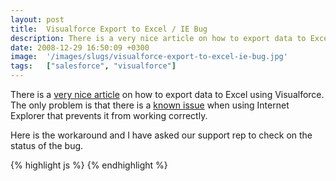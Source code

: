 ```yaml
---
layout: post
title:  Visualforce Export to Excel / IE Bug
description: There is a very nice article on how to export data to Excel using Visualforce. The only problem is that there is a  known issue  when using Internet Explorer that prevents it from working correctly. Here is the workaround and I have asked our support rep to check on the status of the bug.                    
date: 2008-12-29 16:50:09 +0300
image:  '/images/slugs/visualforce-export-to-excel-ie-bug.jpg'
tags:   ["salesforce", "visualforce"]
---
```

<p>There is a <a href="http://blog.sforce.com/sforce/2008/12/visualforce-to-excel.html">very nice article</a> on how to export data to Excel using Visualforce. The only problem is that there is a <a href="http://community.salesforce.com/sforce/board/message?board.id=Visualforce&thread.id=757&view=by_date_ascending&page=2">known issue</a> when using Internet Explorer that prevents it from working correctly.</p>
<p>Here is the workaround and I have asked our support rep to check on the status of the bug.</p>
{% highlight js %}<apex:page controller="YOURCONTROLLER" contentType="application/vnd.ms-excel#FILENAME.xls" cache="true">
 <apex:pageBlock title="Export Results" >
  <apex:pageBlockTable value="{!results}" var="c">
   <apex:column value="{!c.FirstName}"/>
   <apex:column value="{!c.LastName}"/>
  </apex:pageBlockTable>
 </apex:pageBlock>
</apex:page>
{% endhighlight %}


